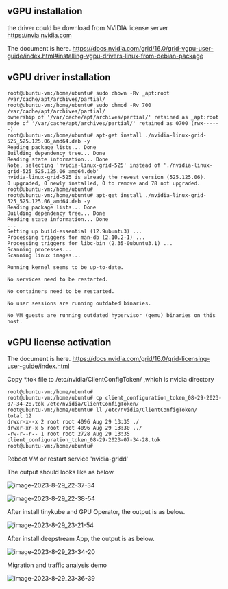 ## vGPU installation

the driver could be download from NVIDIA license server https://nvia.nvidia.com

The document is here. https://docs.nvidia.com/grid/16.0/grid-vgpu-user-guide/index.html#installing-vgpu-drivers-linux-from-debian-package

## vGPU driver installation

```shell
root@ubuntu-vm:/home/ubuntu# sudo chown -Rv _apt:root /var/cache/apt/archives/partial/
root@ubuntu-vm:/home/ubuntu# sudo chmod -Rv 700 /var/cache/apt/archives/partial/
ownership of '/var/cache/apt/archives/partial/' retained as _apt:root
mode of '/var/cache/apt/archives/partial/' retained as 0700 (rwx------)
root@ubuntu-vm:/home/ubuntu# apt-get install ./nvidia-linux-grid-525_525.125.06_amd64.deb -y
Reading package lists... Done
Building dependency tree... Done
Reading state information... Done
Note, selecting 'nvidia-linux-grid-525' instead of './nvidia-linux-grid-525_525.125.06_amd64.deb'
nvidia-linux-grid-525 is already the newest version (525.125.06).
0 upgraded, 0 newly installed, 0 to remove and 78 not upgraded.
root@ubuntu-vm:/home/ubuntu#
root@ubuntu-vm:/home/ubuntu# apt-get install ./nvidia-linux-grid-525_525.125.06_amd64.deb -y
Reading package lists... Done
Building dependency tree... Done
Reading state information... Done
...
Setting up build-essential (12.9ubuntu3) ...
Processing triggers for man-db (2.10.2-1) ...
Processing triggers for libc-bin (2.35-0ubuntu3.1) ...
Scanning processes...
Scanning linux images...

Running kernel seems to be up-to-date.

No services need to be restarted.

No containers need to be restarted.

No user sessions are running outdated binaries.

No VM guests are running outdated hypervisor (qemu) binaries on this host.
```

## vGPU license activation

The document is here. https://docs.nvidia.com/grid/16.0/grid-licensing-user-guide/index.html

Copy *.tok file to /etc/nvidia/ClientConfigToken/ ,which is nvidia directory



```shell
root@ubuntu-vm:/home/ubuntu#
root@ubuntu-vm:/home/ubuntu# cp client_configuration_token_08-29-2023-07-34-28.tok /etc/nvidia/ClientConfigToken/
root@ubuntu-vm:/home/ubuntu# ll /etc/nvidia/ClientConfigToken/
total 12
drwxr-x--x 2 root root 4096 Aug 29 13:35 ./
drwxr-xr-x 5 root root 4096 Aug 29 13:30 ../
-rw-r--r-- 1 root root 2728 Aug 29 13:35 client_configuration_token_08-29-2023-07-34-28.tok
root@ubuntu-vm:/home/ubuntu#
```

Reboot VM or restart service 'nvidia-gridd'

The output should looks like as below.

![image-2023-8-29_22-37-34](https://github.com/router-gao/ai-demos/assets/144886373/943fbabd-5842-4f5f-8187-35f7af248375)




![image-2023-8-29_22-38-54](https://github.com/router-gao/ai-demos/assets/144886373/8913b67c-792b-4ebe-b3c0-6e230a9d1e22)


After install tinykube and GPU Operator, the output is as below.


![image-2023-8-29_23-21-54](https://github.com/router-gao/ai-demos/assets/144886373/91e869bc-c949-4e37-aeab-2f6b21615d19)


After install deepstream App, the output is as below.


![image-2023-8-29_23-34-20](https://github.com/router-gao/ai-demos/assets/144886373/5e60f94c-1e75-4d87-aeea-b8d5b0e90f7c)


Migration and traffic analysis demo

![image-2023-8-29_23-36-39](https://github.com/router-gao/ai-demos/assets/144886373/a65fc669-59a5-4f4b-bd60-8d7a390abe76)

